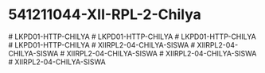 # 541211044-XII-RPL-2-Chilya
#   L K P D 0 1 - H T T P - C H I L Y A 
 
 #   L K P D 0 1 - H T T P - C H I L Y A 
 
 #   L K P D 0 1 - H T T P - C H I L Y A 
 
 #   L K P D 0 1 - H T T P - C H I L Y A 
 
 #   X I I R P L 2 - 0 4 - C H I L Y A - S I S W A 
  
 #   X I I R P L 2 - 0 4 - C H I L Y A - S I S W A 
 
 #   X I I R P L 2 - 0 4 - C H I L Y A - S I S W A 
 
 #   X I I R P L 2 - 0 4 - C H I L Y A - S I S W A 
 
 #   X I I R P L 2 - 0 4 - C H I L Y A - S I S W A  
 